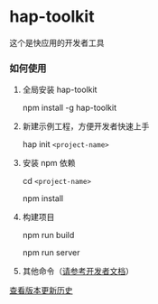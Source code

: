 # hap-toolkit

这个是快应用的开发者工具

### 如何使用

1. 全局安装 hap-toolkit

   npm install -g hap-toolkit

2. 新建示例工程，方便开发者快速上手

   hap init `<project-name>`

3. 安装 npm 依赖

   cd `<project-name>`

   npm install

4. 构建项目

   npm run build

   npm run server

5. 其他命令（[请参考开发者文档](https://doc.quickapp.cn/)）

[查看版本更新历史](https://bbs.quickapp.cn/forum.php?mod=viewthread&tid=935)
